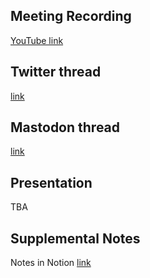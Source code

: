 ## Meeting Recording

[YouTube link](https://youtu.be/74saf5d25Vs)

## Twitter thread

[link](https://twitter.com/Orthogonal_Lab/status/1649866133028126721)

## Mastodon thread

[link](https://neuromatch.social/@OREL/110244248188516375)

## Presentation

TBA

## Supplemental Notes

Notes in Notion [link](https://www.notion.so/jopro-org/smn-2023-17-e9f431e082b54de7876e94c581d0c3e3?pvs=4)
